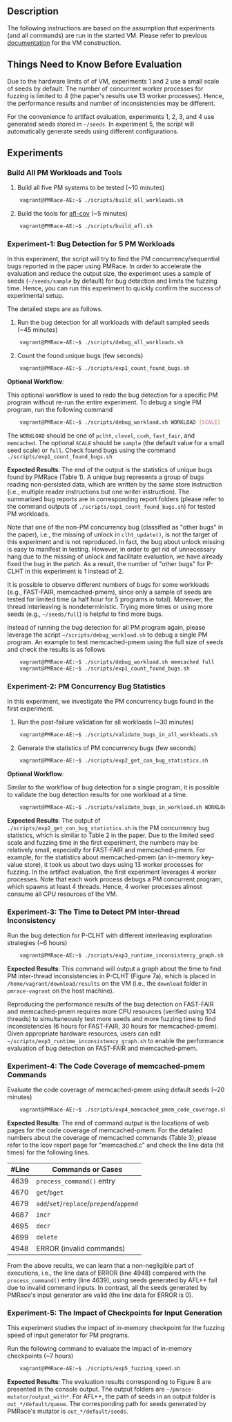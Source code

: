 ## Description

The following instructions are based on the assumption that experiments (and all commands) are run in the started VM. Please refer to previous [documentation](./README.md) for the VM construction.

## Things Need to Know Before Evaluation

Due to the hardware limits of of VM, experiments 1 and 2 use a small scale of seeds by default. The number of concurrent worker processes for fuzzing is limited to 4 (the paper's results use 13 worker processes). Hence, the performance results and number of inconsistencies may be different.

For the convenience fo artifact evaluation, experiments 1, 2, 3, and 4 use generated seeds stored in `~/seeds`. In experiment 5, the script will automatically generate seeds using different configurations.

## Experiments

### Build All PM Workloads and Tools

1. Build all five PM systems to be tested (~10 minutes)

```sh
    vagrant@PMRace-AE:~$ ./scripts/build_all_workloads.sh
```

2. Build the tools for [afl-cov](https://github.com/mrash/afl-cov) (~5 minutes)

```sh
    vagrant@PMRace-AE:~$ ./scripts/build_afl.sh
```

### Experiment-1: Bug Detection for 5 PM Workloads

In this experiment, the script will try to find the PM concurrency/sequential bugs reported in the paper using PMRace. In order to accelerate the evaluation and reduce the output size, the experiment uses a sample of seeds (`~/seeds/sample` by default) for bug detection and limits the fuzzing time. Hence, you can run this experiment to quickly confirm the success of experimental setup.

The detailed steps are as follows.

1. Run the bug detection for all workloads with default sampled seeds (~45 minutes)

```sh
    vagrant@PMRace-AE:~$ ./scripts/debug_all_workloads.sh
```

2. Count the found unique bugs (few seconds)

```sh
    vagrant@PMRace-AE:~$ ./scripts/exp1_count_found_bugs.sh
```

**Optional Workflow**:

This optional workflow is used to redo the bug detection for a specific PM program without re-run the entire experiment. To debug a single PM program, run the following command

```sh
    vagrant@PMRace-AE:~$ ./scripts/debug_workload.sh WORKLOAD [SCALE]
```

The `WORKLOAD` should be one of `pclht`, `clevel`, `cceh`, `fast_fair`, and `memcached`. The optional `SCALE` should be `sample` (the default value for a small seed scale) or `full`. Check found bugs using the command `./scripts/exp1_count_found_bugs.sh`


**Expected Results**: The end of the output is the statistics of unique bugs found by PMRace (Table 1). A unique bug represents a group of bugs reading non-persisted data, which are written by the same store instruction (i.e., multiple reader instructions but one writer instruction). The summarized bug reports are in corresponding report folders (please refer to the command outputs of `./scripts/exp1_count_found_bugs.sh`) for tested PM workloads.

Note that one of the non-PM concurrency bug (classified as "other bugs" in the paper), i.e., the missing of unlock in `clht_update()`, is not the target of this experiment and is not reproduced. In fact, the bug about unlock missing is easy to manifest in testing. However, in order to get rid of unnecessary hang due to the missing of unlock and facilitate evaluation, we have already fixed the bug in the patch. As a result, the number of "other bugs" for P-CLHT in this experiment is 1 instead of 2.

It is possible to observe different numbers of bugs for some workloads (e.g., FAST-FAIR, memcached-pmem), since only a sample of seeds are tested for limited time (a half hour for 5 programs in total). Moreover, the thread interleaving is nondeterministic. Trying more times or using more seeds (e.g., `~/seeds/full`) is helpful to find more bugs.

Instead of running the bug detection for all PM program again, please leverage the script `~/scripts/debug_workload.sh` to debug a single PM program. An example to test memcached-pmem using the full size of seeds and check the results is as follows

```sh
    vagrant@PMRace-AE:~$ ./scripts/debug_workload.sh memcached full
    vagrant@PMRace-AE:~$ ./scripts/exp1_count_found_bugs.sh
```

### Experiment-2: PM Concurrency Bug Statistics

In this experiment, we investigate the PM concurrency bugs found in the first experiment.

1. Run the post-failure validation for all workloads (~30 minutes)

```sh
    vagrant@PMRace-AE:~$ ./scripts/validate_bugs_in_all_workloads.sh
```

2. Generate the statistics of PM concurrency bugs (few seconds)

```sh
    vagrant@PMRace-AE:~$ ./scripts/exp2_get_con_bug_statistics.sh
```

**Optional Workflow**:

Similar to the workflow of bug detection for a single program, it is possible to validate the bug detection results for one workload at a time.

```sh
    vagrant@PMRace-AE:~$ ./scripts/validate_bugs_in_workload.sh WORKLOAD
```

**Expected Results**: The output of `./scripts/exp2_get_con_bug_statistics.sh` is the PM concurrency bug statistics, which is similar to Table 2 in the paper. Due to the limited seed scale and fuzzing time in the first experiment, the numbers may be relatively small, especially for FAST-FAIR and memcached-pmem. For example, for the statistics about memcached-pmem (an in-memory key-value store), it took us about two days using 13 worker processes for fuzzing. In the artifact evaluation, the first experiment leverages 4 worker processes. Note that each work process debugs a PM concurrent program, which spawns at least 4 threads. Hence, 4 worker processes almost consume all CPU resources of the VM.

### Experiment-3: The Time to Detect PM Inter-thread Inconsistency

Run the bug detection for P-CLHT with different interleaving exploration strategies (~6 hours)

```sh
    vagrant@PMRace-AE:~$ ./scripts/exp3_runtime_inconsistency_graph.sh
```

**Expected Results**: This command will output a graph about the time to find PM inter-thread inconsistencies in P-CLHT (Figure 7a), which is placed in `/home/vagrant/download/results` on the VM (i.e., the `download` folder in `pmrace-vagrant` on the host machine).

Reproducing the performance results of the bug detection on FAST-FAIR and memcached-pmem requires more CPU resources (verified using 104 threads) to simultaneously test more seeds and more fuzzing time to find inconsistencies (6 hours for FAST-FAIR, 30 hours for memcached-pmem). Given appropriate hardware resources, users can edit `~/scripts/exp3_runtime_inconsistency_graph.sh` to enable the performance evaluation of bug detection on FAST-FAIR and memcached-pmem.

### Experiment-4: The Code Coverage of memcached-pmem Commands

Evaluate the code coverage of memcached-pmem using default seeds (~20 minutes)

```sh
    vagrant@PMRace-AE:~$ ./scripts/exp4_memcached_pmem_code_coverage.sh
```

**Expected Results**: The end of command output is the locations of web pages for the code coverage of memcached-pmem. For the detailed numbers about the coverage of memcached commands (Table 3), please refer to the lcov report page for "memcached.c" and check the line data (hit times) for the following lines.

#Line | Commands or Cases
------|------------------
 4639 | `process_command()` entry
 4670 | `get`/`bget`
 4679 | `add`/`set`/`replace`/`prepend`/`append`
 4687 | `incr`
 4695 | `decr`
 4699 | `delete`
 4948 | ERROR (invalid commands)

From the above results, we can learn that a non-negligible part of executions, i.e., the line data of ERROR (line 4948) compared with the `process_command()` entry (line 4639), using seeds generated by AFL++ fail due to invalid command inputs. In contrast, all the seeds generated by PMRace's input generator are valid (the line data for ERROR is 0).


### Experiment-5: The Impact of Checkpoints for Input Generation

This experiment studies the impact of in-memory checkpoint for the fuzzing speed of input generator for PM programs.

Run the following command to evaluate the impact of in-memory checkpoints (~7 hours)

```sh
    vagrant@PMRace-AE:~$ ./scripts/exp5_fuzzing_speed.sh
```

**Expected Results**: The evaluation results corresponding to Figure 8 are presented in the console output. The output folders are `~/pmrace-mutator/output_with*`. For AFL++, the path of seeds in an output folder is `out_*/default/queue`. The corresponding path for seeds generated by PMRace's mutator is `out_*/default/seeds`.
